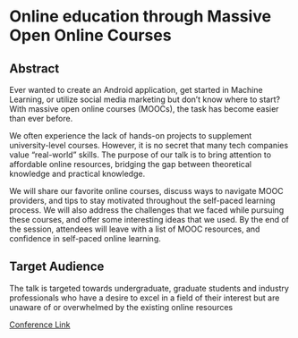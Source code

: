 # Online education through Massive Open Online Courses

## Abstract
Ever wanted to create an Android application, get started in Machine Learning, or utilize social media marketing but don’t know where to start? With massive open online courses (MOOCs), the task has become easier than ever before. 

We often experience the lack of hands-on projects to supplement university-level courses. However, it is no secret that many tech companies value “real-world” skills. The purpose of our talk is to bring attention to affordable online resources, bridging the gap between theoretical knowledge and practical knowledge.

We will share our favorite online courses, discuss ways to navigate MOOC providers, and tips to stay motivated throughout the self-paced learning process. We will also address the challenges that we faced while pursuing these courses, and offer some interesting ideas that we used. By the end of the session, attendees will leave with a list of MOOC resources, and confidence in self-paced online learning.

## Target Audience
The talk is targeted towards undergraduate, graduate students and industry professionals who have a desire to excel in a field of their interest but are unaware of or overwhelmed by the existing online resources

[Conference Link](http://tapiaconference.org/)
